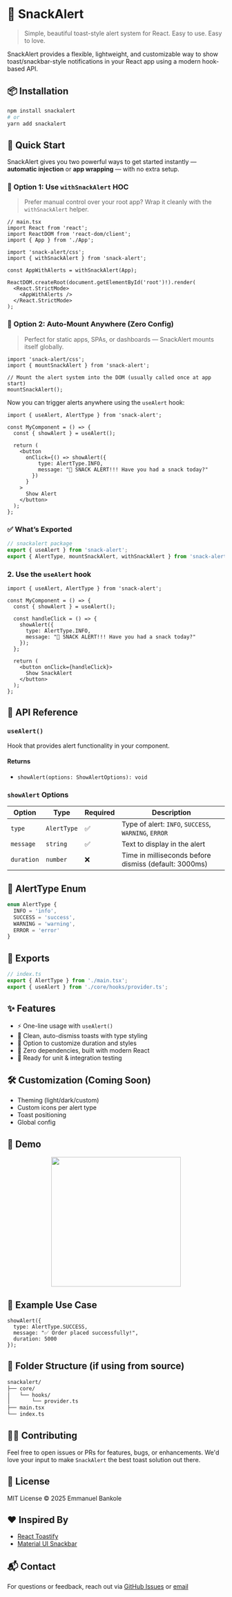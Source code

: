 # 🥪 SnackAlert

> Simple, beautiful toast-style alert system for React. Easy to use. Easy to love.

SnackAlert provides a flexible, lightweight, and customizable way to show toast/snackbar-style notifications in your React app using a modern hook-based API.

## 📦 Installation

```bash
npm install snackalert
# or
yarn add snackalert
```

## 🚀 Quick Start

SnackAlert gives you two powerful ways to get started instantly — **automatic injection** or **app wrapping** — with no extra setup.


### 🧩 Option 1: Use `withSnackAlert` HOC

> Prefer manual control over your root app? Wrap it cleanly with the `withSnackAlert` helper.

```tsx
// main.tsx
import React from 'react';
import ReactDOM from 'react-dom/client';
import { App } from './App';

import 'snack-alert/css';
import { withSnackAlert } from 'snack-alert';

const AppWithAlerts = withSnackAlert(App);

ReactDOM.createRoot(document.getElementById('root')!).render(
  <React.StrictMode>
    <AppWithAlerts />
  </React.StrictMode>
);
```

### 🧩 Option 2: Auto-Mount Anywhere (Zero Config)

> Perfect for static apps, SPAs, or dashboards — SnackAlert mounts itself globally.

```tsx
import 'snack-alert/css';
import { mountSnackAlert } from 'snack-alert';

// Mount the alert system into the DOM (usually called once at app start)
mountSnackAlert();
```

Now you can trigger alerts anywhere using the `useAlert` hook:

```tsx
import { useAlert, AlertType } from 'snack-alert';

const MyComponent = () => {
  const { showAlert } = useAlert();

  return (
    <button
      onClick={() => showAlert({
          type: AlertType.INFO,
          message: "🥪 SNACK ALERT!!! Have you had a snack today?"
        })
      }
    >
      Show Alert
    </button>
  );
};
```

### ✅ What’s Exported

```ts
// snackalert package
export { useAlert } from 'snack-alert';
export { AlertType, mountSnackAlert, withSnackAlert } from 'snack-alert';

```

### 2. **Use the `useAlert` hook**

```tsx
import { useAlert, AlertType } from 'snack-alert';

const MyComponent = () => {
  const { showAlert } = useAlert();

  const handleClick = () => {
    showAlert({
      type: AlertType.INFO,
      message: "🥪 SNACK ALERT!!! Have you had a snack today?"
    });
  };

  return (
    <button onClick={handleClick}>
      Show SnackAlert
    </button>
  );
};
```

## 🧠 API Reference

### `useAlert()`

Hook that provides alert functionality in your component.

#### Returns

* `showAlert(options: ShowAlertOptions): void`

### `showAlert` Options

| Option     | Type        | Required | Description                                           |
| ---------- | ----------- | -------- | ----------------------------------------------------- |
| `type`     | `AlertType` | ✅        | Type of alert: `INFO`, `SUCCESS`, `WARNING`, `ERROR`  |
| `message`  | `string`    | ✅        | Text to display in the alert                          |
| `duration` | `number`    | ❌        | Time in milliseconds before dismiss (default: 3000ms) |

## 🎨 AlertType Enum

```ts
enum AlertType {
  INFO = 'info',
  SUCCESS = 'success',
  WARNING = 'warning',
  ERROR = 'error'
}
```

## 📂 Exports

```ts
// index.ts
export { AlertType } from './main.tsx';
export { useAlert } from './core/hooks/provider.ts';
```

## ✨ Features

* ⚡ One-line usage with `useAlert()`
* 💅 Clean, auto-dismiss toasts with type styling
* 🔁 Option to customize duration and styles
* 🧱 Zero dependencies, built with modern React
* 🧪 Ready for unit & integration testing

## 🛠️ Customization (Coming Soon)

* Theming (light/dark/custom)
* Custom icons per alert type
* Toast positioning
* Global config

## 📸 Demo

<p align="center">
  <img src="https://media.giphy.com/media/xT0GqFJM5zy28ddYZa/giphy.gif" width="300" />
</p>

<!-- > *(Demo gif above is just a placeholder—replace with your real preview)* -->

## 🧪 Example Use Case

```tsx
showAlert({
  type: AlertType.SUCCESS,
  message: "✅ Order placed successfully!",
  duration: 5000
});
```

## 🧩 Folder Structure (if using from source)

```bash
snackalert/
├── core/
│   └── hooks/
│       └── provider.ts
├── main.tsx
└── index.ts
```

## 🧑‍💻 Contributing

Feel free to open issues or PRs for features, bugs, or enhancements. We'd love your input to make `SnackAlert` the best toast solution out there.

## 🧾 License

MIT License © 2025 Emmanuel Bankole

## ❤️ Inspired By

* [React Toastify](https://fkhadra.github.io/react-toastify/)
* [Material UI Snackbar](https://mui.com/material-ui/react-snackbar/)

## 📬 Contact

For questions or feedback, reach out via [GitHub Issues](https://github.com/codewithdripzy/SnackAlert/issues) or [email](mailto:thecodeguyy@gmail.com)
